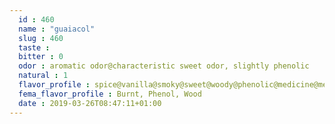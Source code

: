 ```yaml
---
  id : 460
  name : "guaiacol"
  slug : 460
  taste : 
  bitter : 0
  odor : aromatic odor@characteristic sweet odor, slightly phenolic
  natural : 1
  flavor_profile : spice@vanilla@smoky@sweet@woody@phenolic@medicine@medicinal@smoke
  fema_flavor_profile : Burnt, Phenol, Wood
  date : 2019-03-26T08:47:11+01:00
---
```



